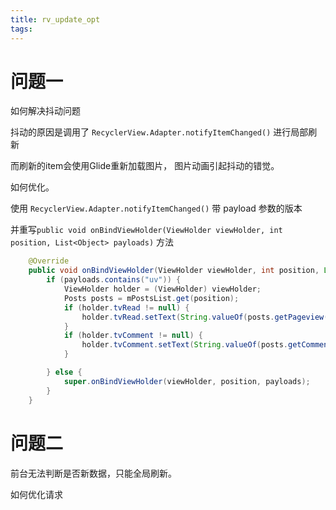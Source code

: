 ```yaml
---
title: rv_update_opt
tags:
---
```


# 问题一

如何解决抖动问题

抖动的原因是调用了 `RecyclerView.Adapter.notifyItemChanged()` 进行局部刷新

而刷新的item会使用Glide重新加载图片， 图片动画引起抖动的错觉。

如何优化。

使用 `RecyclerView.Adapter.notifyItemChanged()` 带 payload 参数的版本

并重写`public void onBindViewHolder(ViewHolder viewHolder, int position, List<Object> payloads)` 方法

```java
    @Override
    public void onBindViewHolder(ViewHolder viewHolder, int position, List<Object> payloads) {
        if (payloads.contains("uv")) {
            ViewHolder holder = (ViewHolder) viewHolder;
            Posts posts = mPostsList.get(position);
            if (holder.tvRead != null) {
                holder.tvRead.setText(String.valueOf(posts.getPageview()));
            }
            if (holder.tvComment != null) {
                holder.tvComment.setText(String.valueOf(posts.getCommentnum()));
            }

        } else {
            super.onBindViewHolder(viewHolder, position, payloads);
        }
    }
```


# 问题二
前台无法判断是否新数据，只能全局刷新。

如何优化请求